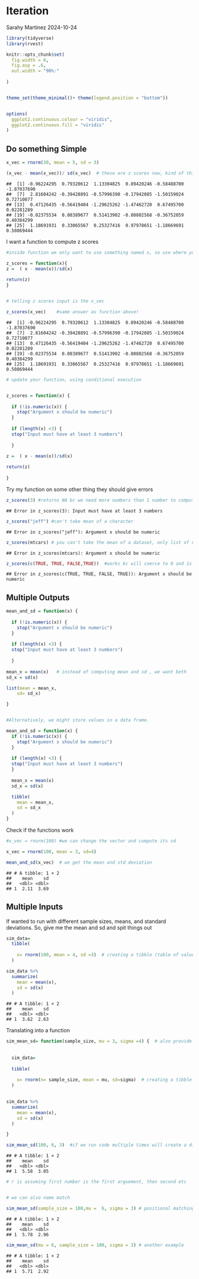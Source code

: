 Iteration
================
Sarahy Martinez
2024-10-24

``` r
library(tidyverse)
library(rvest)

knitr::opts_chunk$set(
  fig.width = 6,
  fig.asp = .6,
  out.width = "90%:"
  
)


theme_set(theme_minimal()+ theme(legend.position = "bottom"))


options(
  ggplot2.continuous.colour = "viridis",
  ggplot2.continuous.fill = "viridis"
)
```

## Do something Simple

``` r
x_vec = rnorm(30, mean = 5, sd = 3)

(x_vec - mean(x_vec))/ sd(x_vec)  # these are z scores now, kind of thing we cant to do in a body of function
```

    ##  [1] -0.96224295  0.79320612  1.13304825  0.89420246 -0.58488700 -1.87037690
    ##  [7]  2.81604242 -0.39428891 -0.57996390 -0.17942085 -1.50159024  0.72710077
    ## [13]  0.47126435 -0.56419404 -1.29625262 -1.47462720  0.67495700  0.02281289
    ## [19] -0.02375534  0.08389677  0.51413902 -0.80802568 -0.36752059  0.40384299
    ## [25]  1.18691931  0.33065567  0.25327416  0.97978651 -1.18669691  0.50869444

I want a function to compute z scores

``` r
#inside function we only want to use something named x, so use where you want to operate

z_scores = function(x){
z =  ( x - mean(x))/sd(x)
   
return(z)
}


# telling z scores input is the x_vec

z_scores(x_vec)    #same answer as function above! 
```

    ##  [1] -0.96224295  0.79320612  1.13304825  0.89420246 -0.58488700 -1.87037690
    ##  [7]  2.81604242 -0.39428891 -0.57996390 -0.17942085 -1.50159024  0.72710077
    ## [13]  0.47126435 -0.56419404 -1.29625262 -1.47462720  0.67495700  0.02281289
    ## [19] -0.02375534  0.08389677  0.51413902 -0.80802568 -0.36752059  0.40384299
    ## [25]  1.18691931  0.33065567  0.25327416  0.97978651 -1.18669691  0.50869444

``` r
# update your function, using conditional execution 


z_scores = function(x) {
  
  if (!is.numeric(x)) {
    stop("Argument x should be numeric")
  } 
  
  if (length(x) <3) {
  stop("Input must have at least 3 numbers")
    
  }
  
z =  ( x - mean(x))/sd(x)

return(z)
  
}
```

Try my function on some other thing they should give errors

``` r
z_scores(3) #returns NA bc we need more numbers than 1 number to compute sd, updated conditions above and needs 3 numbers
```

    ## Error in z_scores(3): Input must have at least 3 numbers

``` r
z_scores("jeff") #can't take mean of a character
```

    ## Error in z_scores("jeff"): Argument x should be numeric

``` r
z_scores(mtcars) # you can't take the mean of a dataset, only list of numbers
```

    ## Error in z_scores(mtcars): Argument x should be numeric

``` r
z_scores(c(TRUE, TRUE, FALSE,TRUE))  #works bc will coerce to 0 and 1s 
```

    ## Error in z_scores(c(TRUE, TRUE, FALSE, TRUE)): Argument x should be numeric

## Multiple Outputs

``` r
mean_and_sd = function(x) {
  
  if (!is.numeric(x)) {
    stop("Argument x should be numeric")
  } 
  
  if (length(x) <3) {
  stop("Input must have at least 3 numbers")
    
  }
  
mean_x = mean(x)   # instead of computing mean and sd , we want both
sd_x = sd(x)

list(mean = mean_x,
    sd= sd_x)

}


#Alternatively, we might store values in a data frame.

mean_and_sd = function(x) {
  if (!is.numeric(x)) {
    stop("Argument x should be numeric")
  } 
  
  if (length(x) <3) {
  stop("Input must have at least 3 numbers")
  }
  
  mean_x = mean(x)
  sd_x = sd(x)

  tibble(
    mean = mean_x, 
    sd = sd_x
  )
}
```

Check if the functions work

``` r
#x_vec = rnorm(100) #we can change the vector and compute its sd 

x_vec = rnorm(100, mean = 3, sd=4)

mean_and_sd(x_vec)  # we get the mean and std deviation 
```

    ## # A tibble: 1 × 2
    ##    mean    sd
    ##   <dbl> <dbl>
    ## 1  2.11  3.69

## Multiple Inputs

If wanted to run with different sample sizes, means, and standard
deviations. So, give me the mean and sd and spit things out

``` r
sim_data=
  tibble(
    
    x= rnorm(100, mean = 4, sd =3)  # creating a tibble (table of values), with diff mean and SD
  )

sim_data %>% 
  summarize(
    mean = mean(x),
    sd = sd(x)
  )
```

    ## # A tibble: 1 × 2
    ##    mean    sd
    ##   <dbl> <dbl>
    ## 1  3.62  2.63

Translating into a function

``` r
sim_mean_sd= function(sample_size, mu = 3, sigma =4) {  # also provide default values, but we can overwrite it
  
  
  sim_data=
    
  tibble(
    
    x= rnorm(n= sample_size, mean = mu, sd=sigma)  # creating a tibble (table of values), with diff mean and SD
  )

  
sim_data %>% 
  summarize(
    mean = mean(x),
    sd = sd(x)
  )

}

sim_mean_sd(100, 6, 3)  #if we run code multiple times will create a diff mean, st etc. we can learn about process expecting how much the mean will shift from true. 
```

    ## # A tibble: 1 × 2
    ##    mean    sd
    ##   <dbl> <dbl>
    ## 1  5.58  3.05

``` r
# r is assuming first number is the first arguement, then second etc 


# we can also name match 

sim_mean_sd(sample_size = 100,mu =  6, sigma = 3) # positional matching 
```

    ## # A tibble: 1 × 2
    ##    mean    sd
    ##   <dbl> <dbl>
    ## 1  5.78  2.96

``` r
sim_mean_sd(mu = 6, sample_size = 100, sigma = 3) # another example 
```

    ## # A tibble: 1 × 2
    ##    mean    sd
    ##   <dbl> <dbl>
    ## 1  5.71  2.92
